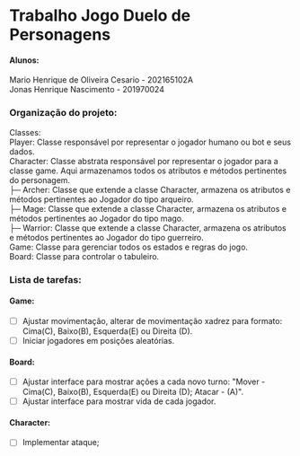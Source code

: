 
# Trabalho Jogo Duelo de Personagens

#### Alunos: <br/>
Mario Henrique de Oliveira Cesario - 202165102A <br/>
Jonas Henrique Nascimento - 201970024 <br/>

### Organização do projeto:
Classes: <br/>
Player: Classe responsável por representar o jogador humano ou bot e seus dados. <br/>
Character: Classe abstrata responsável por representar o jogador para a classe game. Aqui armazenamos todos os atributos e métodos pertinentes do personagem. <br/>
 ├─ Archer: Classe que extende a classe Character, armazena os atributos e métodos pertinentes ao Jogador do tipo arqueiro. <br/>
 ├─ Mage: Classe que extende a classe Character, armazena os atributos e métodos pertinentes ao Jogador do tipo mago. <br/>
 ├─ Warrior: Classe que extende a classe Character, armazena os atributos e métodos pertinentes ao Jogador do tipo guerreiro. <br/>
Game: Classe para gerenciar todos os estados e regras do jogo. <br/>
Board: Classe para controlar o tabuleiro. <br/>

### Lista de tarefas:
#### Game:
- [ ] Ajustar movimentação, alterar de movimentação xadrez para formato: Cima(C), Baixo(B), Esquerda(E) ou Direita (D).
- [ ] Iniciar jogadores em posições aleatórias.
#### Board:
- [ ] Ajustar interface para mostrar ações a cada novo turno: "Mover - Cima(C), Baixo(B), Esquerda(E) ou Direita (D); Atacar - (A)".
- [ ] Ajustar interface para mostrar vida de cada jogador.
#### Character:
- [ ] Implementar ataque;
